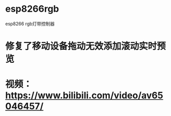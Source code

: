 # esp8266rgb
esp8266 rgb灯带控制器
# 修复了移动设备拖动无效添加滚动实时预览
# 视频： https://www.bilibili.com/video/av65046457/
